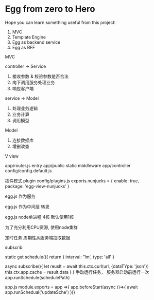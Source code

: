 Egg from zero to Hero
=====================

Hope you can learn something useful from this project!

1. MVC 
2. Template Engine
3. Egg as backend service
4. Egg as BFF 





MVC 

controller -> Service
1. 接收参数 & 校验参数是否合法
2. 向下调用服务处理业务
3. 响应客户端

service -> Model
1. 处理业务逻辑
2. 业务计算
3. 调用模型

Model
1. 连接数据库
2. 增删改查

V view



app/router.js  entry
app/public   static middleware
app/controller
config/config.default.js

插件模式
plugin
config/plugins.js
exports.nunjucks = {
  enable: true,
  package: 'egg-view-nunjucks'
}

egg.js 作为服务

egg.js 作为中间层
转发 


egg.js node单进程
4核 默认使用1核

为了充分利用CPU资源, 使用node集群



定时任务
周期性从服务端拉取数据

subscrib

static get schedule(){
  return {
    interval: '1m',
    type: 'all'
  }

  async subscribe(){
    let reuslt = await this.ctx.curl(url, {dataTYpe: 'json'})
    this.ctx.app.cache = result.data
  }
}
手动运行任务， 服务器启动前运行一次 
app.runSchedule(schedulePath)

app.js
module.exports = app =>{
app.beforeStart(async ()=>{
  await app.runSchedual('updateSche')
})}
